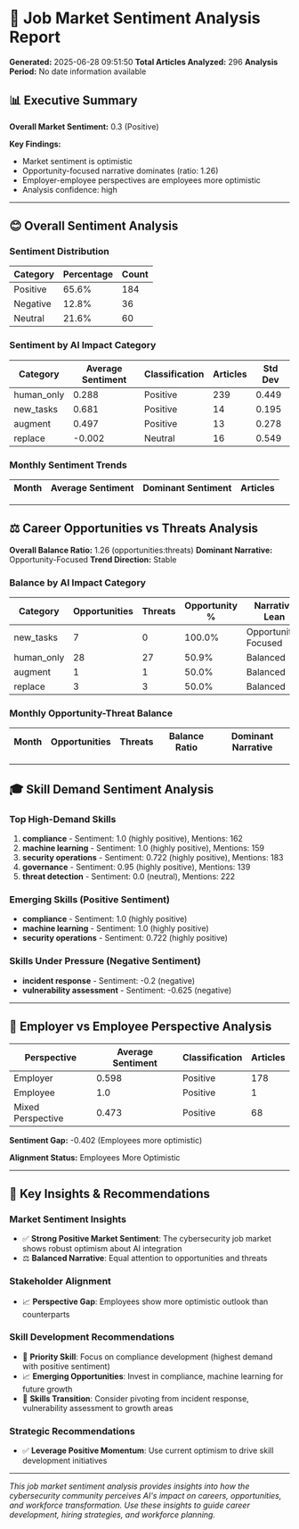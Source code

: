 
# 🎯 Job Market Sentiment Analysis Report

**Generated:** 2025-06-28 09:51:50
**Total Articles Analyzed:** 296
**Analysis Period:** No date information available

## 📊 Executive Summary

**Overall Market Sentiment:** 0.3 (Positive)

**Key Findings:**
- Market sentiment is optimistic
- Opportunity-focused narrative dominates (ratio: 1.26)
- Employer-employee perspectives are employees more optimistic
- Analysis confidence: high

---

## 😊 Overall Sentiment Analysis

### Sentiment Distribution
| Category | Percentage | Count |
|----------|------------|-------|
| Positive | 65.6% | 184 |
| Negative | 12.8% | 36 |
| Neutral | 21.6% | 60 |

### Sentiment by AI Impact Category
| Category | Average Sentiment | Classification | Articles | Std Dev |
|----------|------------------|----------------|----------|---------|
| human_only | 0.288 | Positive | 239 | 0.449 |
| new_tasks | 0.681 | Positive | 14 | 0.195 |
| augment | 0.497 | Positive | 13 | 0.278 |
| replace | -0.002 | Neutral | 16 | 0.549 |

### Monthly Sentiment Trends
| Month | Average Sentiment | Dominant Sentiment | Articles |
|-------|------------------|-------------------|----------|

---

## ⚖️ Career Opportunities vs Threats Analysis

**Overall Balance Ratio:** 1.26 (opportunities:threats)
**Dominant Narrative:** Opportunity-Focused
**Trend Direction:** Stable

### Balance by AI Impact Category
| Category | Opportunities | Threats | Opportunity % | Narrative Lean |
|----------|---------------|---------|---------------|----------------|
| new_tasks | 7 | 0 | 100.0% | Opportunity-Focused |
| human_only | 28 | 27 | 50.9% | Balanced |
| augment | 1 | 1 | 50.0% | Balanced |
| replace | 3 | 3 | 50.0% | Balanced |

### Monthly Opportunity-Threat Balance
| Month | Opportunities | Threats | Balance Ratio | Dominant Narrative |
|-------|---------------|---------|---------------|-------------------|

---

## 🎓 Skill Demand Sentiment Analysis

### Top High-Demand Skills
1. **compliance** - Sentiment: 1.0 (highly positive), Mentions: 162
2. **machine learning** - Sentiment: 1.0 (highly positive), Mentions: 159
3. **security operations** - Sentiment: 0.722 (highly positive), Mentions: 183
4. **governance** - Sentiment: 0.95 (highly positive), Mentions: 139
5. **threat detection** - Sentiment: 0.0 (neutral), Mentions: 222

### Emerging Skills (Positive Sentiment)
- **compliance** - Sentiment: 1.0 (highly positive)
- **machine learning** - Sentiment: 1.0 (highly positive)
- **security operations** - Sentiment: 0.722 (highly positive)

### Skills Under Pressure (Negative Sentiment)
- **incident response** - Sentiment: -0.2 (negative)
- **vulnerability assessment** - Sentiment: -0.625 (negative)


---

## 🏢 Employer vs Employee Perspective Analysis

| Perspective | Average Sentiment | Classification | Articles | 
|-------------|------------------|----------------|----------|
| Employer | 0.598 | Positive | 178 |
| Employee | 1.0 | Positive | 1 |
| Mixed Perspective | 0.473 | Positive | 68 |

**Sentiment Gap:** -0.402 (Employees more optimistic)

**Alignment Status:** Employees More Optimistic

---

## 🎯 Key Insights & Recommendations

### Market Sentiment Insights
- ✅ **Strong Positive Market Sentiment**: The cybersecurity job market shows robust optimism about AI integration
- ⚖️ **Balanced Narrative**: Equal attention to opportunities and threats

### Stakeholder Alignment
- 📈 **Perspective Gap**: Employees show more optimistic outlook than counterparts

### Skill Development Recommendations
- 🎯 **Priority Skill**: Focus on compliance development (highest demand with positive sentiment)
- 📈 **Emerging Opportunities**: Invest in compliance, machine learning for future growth
- 🔄 **Skills Transition**: Consider pivoting from incident response, vulnerability assessment to growth areas

### Strategic Recommendations
- ✅ **Leverage Positive Momentum**: Use current optimism to drive skill development initiatives


---

*This job market sentiment analysis provides insights into how the cybersecurity community perceives AI's impact on careers, opportunities, and workforce transformation. Use these insights to guide career development, hiring strategies, and workforce planning.*
